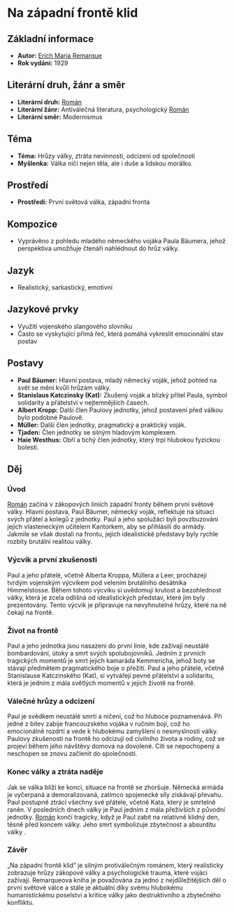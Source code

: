 # Na západní frontě klid

## Základní informace

- **Autor:** [Erich Maria Remarque](Erich%20Maria%20Remarque.md)
- **Rok vydání:** 1929

## Literární druh, žánr a směr

- **Literární druh:** [Román](Román.md)
- **Literární žánr:** Antiválečná literatura, psychologický [Román](Román.md)
- **Literární směr:** Modernismus
## Téma

- **Téma:** Hrůzy války, ztráta nevinnosti, odcizení od společnosti
- **Myšlenka:** Válka ničí nejen těla, ale i duše a lidskou morálku.

## Prostředí

- **Prostředí:** První světová válka, západní fronta

## Kompozice

- Vyprávěno z pohledu mladého německého vojáka Paula Bäumera, jehož perspektiva umožňuje čtenáři nahlédnout do hrůz války.

## Jazyk

- Realistický, sarkastický, emotivní

## Jazykové prvky

- Využití vojenského slangového slovníku
- Často se vyskytující přímá řeč, která pomáhá vykreslit emocionální stav postav

## Postavy

- **Paul Bäumer:** Hlavní postava, mladý německý voják, jehož pohled na svět se mění kvůli hrůzám války.
- **Stanislaus Katczinsky (Kat):** Zkušený voják a blízký přítel Paula, symbol solidarity a přátelství v nejtemnějších časech.
- **Albert Kropp:** Další člen Paulovy jednotky, jehož postavení před válkou bylo podobné Paulově.
- **Müller:** Další člen jednotky, pragmatický a praktický voják.
- **Tjaden:** Člen jednotky se silným hladovým komplexem.
- **Haie Westhus:** Obří a tichý člen jednotky, který trpí hlubokou fyzickou bolestí.

## Děj

### Úvod

[Román](Román.md) začíná v zákopových liniích západní fronty během první světové války. Hlavní postava, Paul Bäumer, německý voják, reflektuje na situaci svých přátel a kolegů z jednotky. Paul a jeho spolužáci byli povzbuzováni jejich vlasteneckým učitelem Kantorkem, aby se přihlásili do armády. Jakmile se však dostali na frontu, jejich idealistické představy byly rychle rozbity brutální realitou války.

### Výcvik a první zkušenosti

Paul a jeho přátelé, včetně Alberta Kroppa, Müllera a Leer, procházejí tvrdým vojenským výcvikem pod velením brutálního desátníka Himmelstosse. Během tohoto výcviku si uvědomují krutost a bezohlednost války, která je zcela odlišná od idealistických představ, které jim byly prezentovány. Tento výcvik je připravuje na nevyhnutelné hrůzy, které na ně čekají na frontě.

### Život na frontě

Paul a jeho jednotka jsou nasazeni do první linie, kde zažívají neustálé bombardování, útoky a smrt svých spolubojovníků. Jedním z prvních tragických momentů je smrt jejich kamaráda Kemmericha, jehož boty se stávají předmětem pragmatického boje o přežití. Paul a jeho přátelé, včetně Stanislause Katczinského (Kat), si vytvářejí pevné přátelství a solidaritu, která je jedním z mála světlých momentů v jejich životě na frontě.

### Válečné hrůzy a odcizení

Paul je svědkem neustálé smrti a ničení, což ho hluboce poznamenává. Při jedné z bitev zabije francouzského vojáka v ručním boji, což ho emocionálně rozdrtí a vede k hlubokému zamyšlení o nesmyslnosti války. Paulovy zkušenosti na frontě ho odcizují od civilního života a rodiny, což se projeví během jeho návštěvy domova na dovolené. Cítí se nepochopený a neschopen se znovu začlenit do společnosti.

### Konec války a ztráta naděje

Jak se válka blíží ke konci, situace na frontě se zhoršuje. Německá armáda je vyčerpaná a demoralizovaná, zatímco spojenecké síly získávají převahu. Paul postupně ztrácí všechny své přátele, včetně Kata, který je smrtelně raněn. V posledních dnech války je Paul jedním z mála přeživších z původní jednotky. [Román](Román.md) končí tragicky, když je Paul zabit na relativně klidný den, těsně před koncem války. Jeho smrt symbolizuje zbytečnost a absurditu války .

### Závěr

„Na západní frontě klid“ je silným protiválečným románem, který realisticky zobrazuje hrůzy zákopové války a psychologické trauma, které vojáci zažívají. Remarqueova kniha je považována za jedno z nejdůležitějších děl o první světové válce a stále je aktuální díky svému hlubokému humanistickému poselství a kritice války jako destruktivního a zbytečného konfliktu.